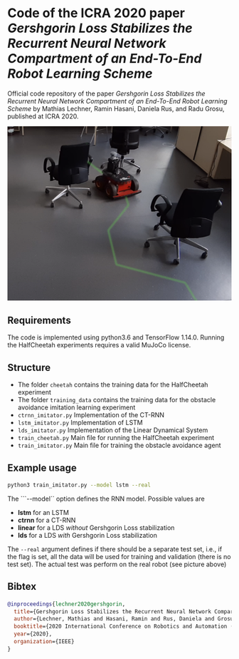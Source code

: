 # Code of the ICRA 2020 paper *Gershgorin Loss Stabilizes the Recurrent Neural Network Compartment of an End-To-End Robot Learning Scheme*

Official code repository of the paper *Gershgorin Loss Stabilizes the Recurrent Neural Network Compartment of an End-To-End Robot Learning Scheme* by Mathias Lechner, Ramin Hasani, Daniela Rus, and Radu Grosu, published at ICRA 2020.

![alt](robot.png)

## Requirements

The code is implemented using python3.6 and TensorFlow 1.14.0.
Running the HalfCheetah experiments requires a valid MuJoCo license.

## Structure

- The folder ```cheetah``` contains the training data for the HalfCheetah experiment
- The folder ```training_data``` contains the training data for the obstacle avoidance imitation learning experiment
- ```ctrnn_imitator.py``` Implementation of the CT-RNN
- ```lstm_imitator.py``` Implementation of LSTM
- ```lds_imitator.py``` Implementation of the Linear Dynamical System
- ```train_cheetah.py``` Main file for running the HalfCheetah experiment
- ```train_imitator.py``` Main file for training the obstacle avoidance agent

## Example usage

```bash
python3 train_imitator.py --model lstm --real
```

The ```--model`` option defines the RNN model. Possible values are

- **lstm** for an LSTM
- **ctrnn** for a CT-RNN
- **linear** for a LDS *without* Gershgorin Loss stabilization
- **lds** for a LDS *with* Gershgorin Loss stabilization

The ```--real``` argument defines if there should be a separate test set, i.e., 
if the flag is set, all the data will be used for training and validation (there is no test set).
The actual test was perform on the real robot (see picture above)

## Bibtex

```bibtex
@inproceedings{lechner2020gershgorin,
  title={Gershgorin Loss Stabilizes the Recurrent Neural Network Compartment of an End-To-End Robot Learning Scheme},
  author={Lechner, Mathias and Hasani, Ramin and Rus, Daniela and Grosu, Radu},
  booktitle={2020 International Conference on Robotics and Automation (ICRA)},
  year={2020},
  organization={IEEE}
}
```
